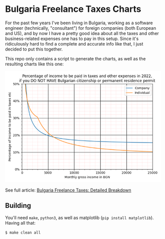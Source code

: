 Bulgaria Freelance Taxes Charts
===============================

For the past few years I've been living in Bulgaria, working as a software
engineer (technically, "consultant") for foreign companies (both European and
US), and by now I have a pretty good idea about all the taxes and other
business-related expenses one has to pay in this setup. Since it's ridiculously
hard to find a complete and accurate info like that, I just decided to put this
together.

This repo only contains a script to generate the charts, as well as the
resulting charts like this one:

![](output/2022_foreigner.png)

See full article: [Bulgaria Freelance Taxes: Detailed Breakdown](https://dmitryfrank.com/articles/bulgaria_freelance_taxes)

## Building

You'll need `make`, `python3`, as well as matplotlib (`pip install matplotlib`). Having all that:

```
$ make clean all
```

